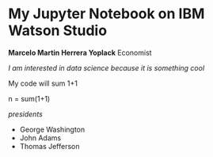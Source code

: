 # My Jupyter Notebook on IBM Watson Studio
**Marcelo Martin Herrera Yoplack** Economist

*I am interested in data science because it is something cool*

My code will sum 1+1

n = sum(1+1)

*presidents*
- George Washington
- John Adams
- Thomas Jefferson
